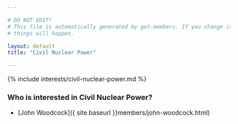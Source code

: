 ```yaml
---

# DO NOT EDIT!
# This file is automatically generated by get-members. If you change it, bad
# things will happen.

layout: default
title: "Civil Nuclear Power"

---
```


{% include interests/civil-nuclear-power.md %}

### Who is interested in Civil Nuclear Power?


* [John Woodcock]({ site.baseurl }}members/john-woodcock.html)
